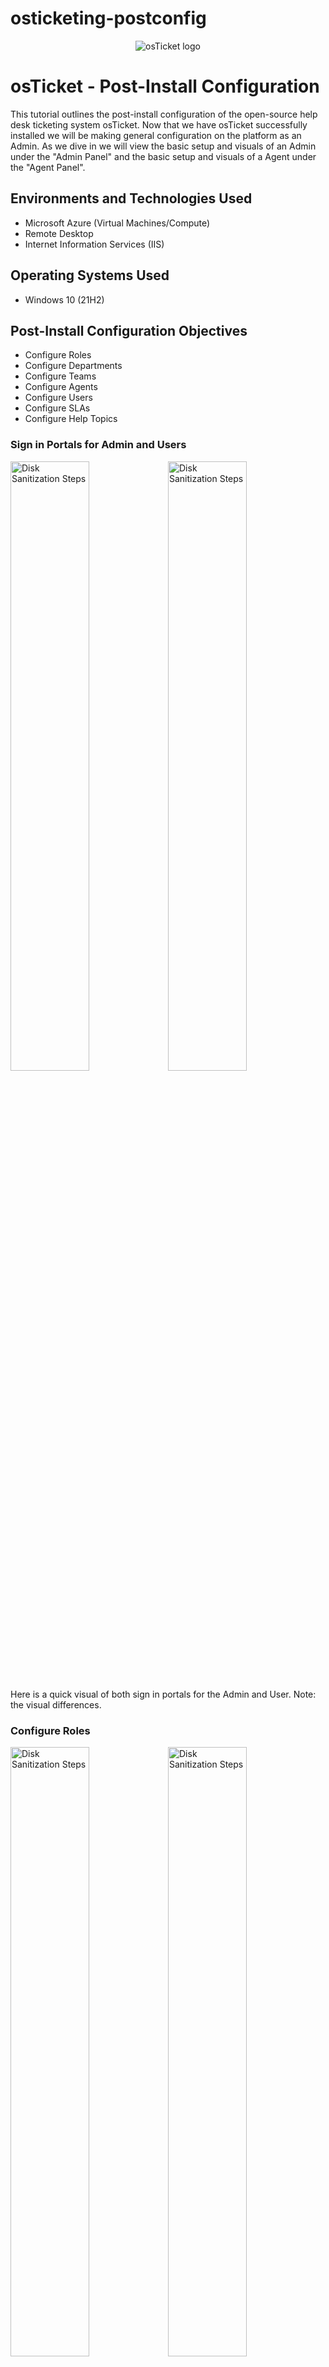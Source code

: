 
# osticketing-postconfig
<p align="center">
<img src="https://i.imgur.com/Clzj7Xs.png" alt="osTicket logo"/>
</p>

<h1>osTicket - Post-Install Configuration</h1>
This tutorial outlines the post-install configuration of the open-source help desk ticketing system osTicket. Now that we have osTicket successfully installed we will be making general configuration on the platform as an Admin. As we dive in we will view the basic setup and visuals of an Admin under the "Admin Panel" and the basic setup and visuals of a Agent under the "Agent Panel". <br />

<h2>Environments and Technologies Used</h2>

- Microsoft Azure (Virtual Machines/Compute)
- Remote Desktop
- Internet Information Services (IIS)

<h2>Operating Systems Used </h2>

- Windows 10</b> (21H2)

<h2>Post-Install Configuration Objectives</h2>

- Configure Roles
- Configure Departments
- Configure Teams
- Configure Agents
- Configure Users
- Configure SLAs
- Configure Help Topics

<h3>Sign in Portals for Admin and Users</h3>

<img src="https://i.imgur.com/PuYpElv.png" height="50%" width="50%" alt="Disk Sanitization Steps"/><img src="https://i.imgur.com/GXtON0E.png" height="50%" width="50%" alt="Disk Sanitization Steps"/>

<p>Here is a quick visual of both sign in portals for the Admin and User. Note: the visual differences.</p>

<h3>Configure Roles</h3>

<img src="https://i.imgur.com/bMBQ717.png" height="50%" width="50%" alt="Disk Sanitization Steps"/><img src="https://i.imgur.com/BS0dYZM.png" height="50%" width="50%" alt="Disk Sanitization Steps"/>

<p>Once logged in, we will begin configuring by establishing a role named "Supreme Admin," which will let whoever is assigned to this role to do pretty much anything. Make sure you're in the Admin Panel by checking the top right, which should indicate "Agent Panel" (whatever panel you're in reflects the opposite panel as a link to access that panel). Simply create role and fill out. Path: Admin Panel -> Agents -> Roles</p>

<h3>Configure Departments</h3>

<img src="https://i.imgur.com/nJxxxFm.png" height="50%" width="50%" alt="Disk Sanitization Steps"/><img src="https://i.imgur.com/PKReGIF.png" height="50%" width="50%" alt="Disk Sanitization Steps"/><p align="center"><img src="https://i.imgur.com/y1c8FDH.png" height="50%" width="50%" alt="Disk Sanitization Steps"/>

<p>Departments are where you will create and configure the specific departments and also a place where you can add agents to said departments. We are going to add to new department called "System Administrators", to just briefly walk through the setup of a department. Simply leave everything default and create (unless you have adjustments you wish to make). Path: Admin Panel -> Agents -> Departments</p>

<h3>Configure Teams</h3>

<img src="https://i.imgur.com/OPx0SLD.png" height="50%" width="50%" alt="Disk Sanitization Steps"/><img src="https://i.imgur.com/6AvHNwL.png.png" height="50%" width="50%" alt="Disk Sanitization Steps"/>

<p>Teams are where you'd want to build up a specific team of agents from any department in one group, whether to tackle certain tickets/issues or another means to allocate specific responsibilities to employees outside of a single department. Here we will simply "Add a New Team", name it, fill in any specific configurations (like adding members) and create. Path: Admin Panel -> Agents -> Teams</p>

<h3>Configure Agents</h3>

<img src="https://i.imgur.com/5DoDYax.png" height="50%" width="50%" alt="Disk Sanitization Steps"/><img src="https://i.imgur.com/81Cwoib.png" height="50%" width="50%" alt="Disk Sanitization Steps"/>

<p>Agents are where you will create agent profiles for your agents(workers). From here you can setup their privileges, status, reset password, and assign teams. Simply "Add New Agent", fill in required information, configure, and create Agent. Path: Admin Panel -> Agents -> Add New</p>

<h3>Configure Users</h3>

<img src="https://i.imgur.com/ANez3ef.png" height="50%" width="50%" alt="Disk Sanitization Steps"/>

<p>Users is where you primarily configure your osTicket customer accounts. This will allow them to submit tickets that will be handled by your Agent. To create a user profile, go to the "Agent Panel" side and choose users. Very similar to setting up an Agent profile except without most configuration options. Create once all needed information has been entered. Path: Agent Panel -> Users -> Add New</p>

<h3>Configure SLAs</h3>

<img src="https://i.imgur.com/9ka9wZA.png" height="50%" width="50%" alt="Disk Sanitization Steps"/><img src="https://i.imgur.com/6JMq0Qa.png" height="50%" width="50%" alt="Disk Sanitization Steps"/>

<p>SLA is where you want to create SLA plans which will be attached to tickets and departments to identify the level of severity for a tickect and the schedule required to meet the service agreements made to clients(customers). Usually, these will be made based on the companies standards. If needed to create, simply click "add new SLA plan", configure, then create. Path: Admin Panel -> Manage -> SLA</p>

<h3>Configure Help Topics</h3>

<img src="https://i.imgur.com/dcXjGaH.png" height="50%" width="50%" alt="Disk Sanitization Steps"/><img src="https://i.imgur.com/1i8DArM.png" height="50%" width="50%" alt="Disk Sanitization Steps"/>

<p>Help Topics are made to help identify common issues or common ticket types which can help an agent stay organized and be more efficient at prioritization of tickets. To create simply click "add new help topic", configure, and create. Path: Admin Panel -> Manage -> Help Topics</p>


<p align="center"><b>CONGRATULATIONS! Now you know how to add and basic configure most of the functions in osTicket. Well Done!</b></p>
